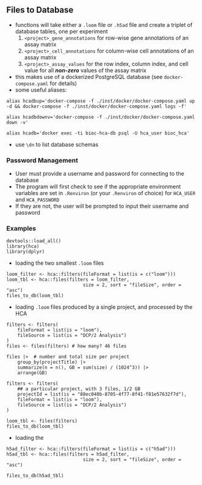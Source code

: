 ## Files to Database
- functions will take either a `.loom` file or `.h5ad` file and create a triplet
of database tables, one per experiment
    1. `<project>_gene_annotations` for row-wise gene annotations of an assay
    matrix
    2. `<project>_cell_annotations` for column-wise cell annotations of an
    assay matrix
    3. `<project>_assay_values` for the row index, column index, and cell
    value for all ***non-zero*** values of the assay matrix
- this makes use of a dockerized PostgreSQL database (see `docker-compose.yaml`
for details)
- some useful aliases:
```
alias hcadbup='docker-compose -f ./inst/docker/docker-compose.yaml up -d && docker-compose -f ./inst/docker/docker-compose.yaml logs -f'

alias hcadbdownv='docker-compose -f ./inst/docker/docker-compose.yaml down -v'

alias hcadb='docker exec -ti bioc-hca-db psql -U hca_user bioc_hca'
```

- use `\dn` to list database schemas

### Password Management
- User must provide a username and password for connecting to the database
- The program will first check to see if the appropriate environment variables
are set in `.Renviron` (or your `.Renviron` of choice)
for `HCA_USER` and `HCA_PASSWORD`
- If they are not, the user will be prompted to input their username
and password

### Examples
```
devtools::load_all()
library(hca)
library(dplyr)
```
- loading the two smallest `.loom` files
```
loom_filter <- hca::filters(fileFormat = list(is = c("loom")))
loom_tbl <- hca::files(filters = loom_filter,
                            size = 2, sort = "fileSize", order = "asc")
files_to_db(loom_tbl)
```

- loading `.loom` files produced by a single project, and processed by the HCA
```{r}
filters <- filters(
    fileFormat = list(is = "loom"),
    fileSource = list(is = "DCP/2 Analysis")
)
files <- files(filters) # how many? 46 files

files |>  # number and total size per project
    group_by(projectTitle) |>
    summarize(n = n(), GB = sum(size) / (1024^3)) |>
    arrange(GB)

filters <- filters(
    ## a particular project, with 3 files, 1/2 GB
    projectId = list(is = "88ec040b-8705-4f77-8f41-f81e57632f7d"),
    fileFormat = list(is = "loom"),
    fileSource = list(is = "DCP/2 Analysis")
)

loom_tbl <- files(filters)
files_to_db(loom_tbl)
```

- loading the
```
h5ad_filter <- hca::filters(fileFormat = list(is = c("h5ad")))
h5ad_tbl <- hca::files(filters = h5ad_filter,
                            size = 2, sort = "fileSize", order = "asc")

files_to_db(h5ad_tbl)
```
